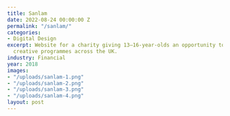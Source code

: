 ```yaml
---
title: Sanlam
date: 2022-08-24 00:00:00 Z
permalink: "/sanlam/"
categories:
- Digital Design
excerpt: Website for a charity giving 13–16-year-olds an opportunity to a range of
  creative programmes across the UK.
industry: Financial
year: 2018
images:
- "/uploads/sanlam-1.png"
- "/uploads/sanlam-2.png"
- "/uploads/sanlam-3.png"
- "/uploads/sanlam-4.png"
layout: post
---
```


